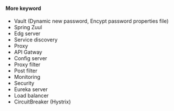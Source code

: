 #### More keyword
- Vault (Dynamic new password, Encypt password properties file)
- Spring Zuul
- Edg server
- Service discovery
- Proxy
- API Gatway
- Config server
- Proxy filter
- Post filter
- Monitoring
- Security
- Eureka server
- Load balancer
- CircuitBreaker (Hystrix)